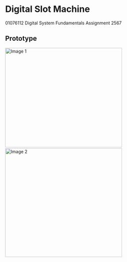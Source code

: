 # Digital Slot Machine
01076112 Digital System Fundamentals Assignment 2567

## Prototype


<img src="https://github.com/user-attachments/assets/4d6849cd-51b4-4166-b97a-3bb71fcca9da" width="375" height="320" alt="Image 1"> &nbsp;&nbsp;&nbsp;&nbsp;&nbsp;&nbsp;&nbsp;&nbsp;&nbsp;&nbsp;&nbsp;&nbsp;&nbsp;&nbsp;&nbsp;&nbsp;
<img src="https://github.com/user-attachments/assets/973433a9-92da-4fad-9184-6df1891380e4" width="375" height="350" alt="Image 2"> 




